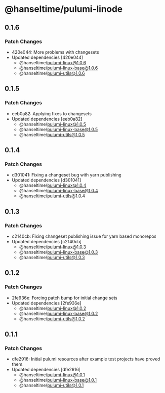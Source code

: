 # @hanseltime/pulumi-linode

## 0.1.6

### Patch Changes

- 420e044: More problems with changesets
- Updated dependencies [420e044]
  - @hanseltime/pulumi-linux@1.0.6
  - @hanseltime/pulumi-linux-base@1.0.6
  - @hanseltime/pulumi-utils@1.0.6

## 0.1.5

### Patch Changes

- eeb0a82: Applying fixes to changesets
- Updated dependencies [eeb0a82]
  - @hanseltime/pulumi-linux@1.0.5
  - @hanseltime/pulumi-linux-base@1.0.5
  - @hanseltime/pulumi-utils@1.0.5

## 0.1.4

### Patch Changes

- d301041: Fixing a changeset bug with yarn publishing
- Updated dependencies [d301041]
  - @hanseltime/pulumi-linux@1.0.4
  - @hanseltime/pulumi-linux-base@1.0.4
  - @hanseltime/pulumi-utils@1.0.4

## 0.1.3

### Patch Changes

- c2140cb: Fixing changeset publishing issue for yarn based monorepos
- Updated dependencies [c2140cb]
  - @hanseltime/pulumi-linux@1.0.3
  - @hanseltime/pulumi-linux-base@1.0.3
  - @hanseltime/pulumi-utils@1.0.3

## 0.1.2

### Patch Changes

- 2fe936e: Forcing patch bump for initial change sets
- Updated dependencies [2fe936e]
  - @hanseltime/pulumi-linux@1.0.2
  - @hanseltime/pulumi-linux-base@1.0.2
  - @hanseltime/pulumi-utils@1.0.2

## 0.1.1

### Patch Changes

- dfe2916: Initial pulumi resources after example test projects have proved them.
- Updated dependencies [dfe2916]
  - @hanseltime/pulumi-linux@1.0.1
  - @hanseltime/pulumi-linux-base@1.0.1
  - @hanseltime/pulumi-utils@1.0.1
